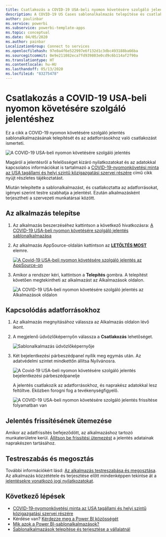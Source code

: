 ```yaml
---
title: Csatlakozás a COVID-19 USA-beli nyomon követésére szolgáló jelentéshez
description: A COVID-19 US Cases sablonalkalmazás telepítése és csatlakozás az adatokhoz.
author: paulinbar
ms.service: powerbi
ms.subservice: powerbi-template-apps
ms.topic: conceptual
ms.date: 04/05/2020
ms.author: painbar
LocalizationGroup: Connect to services
ms.openlocfilehash: 97e0a4f6e522997e6f132d1c3dbc493188ba66ba
ms.sourcegitcommit: 0e9e211082eca7fd939803e0cd9c6b114af2f90a
ms.translationtype: HT
ms.contentlocale: hu-HU
ms.lasthandoff: 05/13/2020
ms.locfileid: "83275478"
---
```

# <a name="connect-to-the-covid-19-us-tracking-report"></a>Csatlakozás a COVID-19 USA-beli nyomon követésére szolgáló jelentéshez
Ez a cikk a COVID-19 nyomon követésére szolgáló jelentés sablonalkalmazásának telepítését és az adatforrásokhoz való csatlakozást ismerteti.

![A COVID-19 USA-beli nyomon követésére szolgáló jelentés](media/service-connect-to-covid-19-tracking/service-covid-19-us-tracking-report-title-screen.png)

Magáról a jelentésről a felelősséget kizáró nyilatkozatokat és az adatokkal kapcsolatos információkat is tartalmazó a [COVID-19-nyomonkövetési minta az USA tagállami és helyi szintű közigazgatási szervei részére](../create-reports/sample-covid-19-us.md) című cikk nyújt részletes tájékoztatást.

Miután telepítette a sablonalkalmazást, és csatlakoztatta az adatforrásokat, igényei szerint testre szabhatja a jelentést. Ezután alkalmazásként terjesztheti a szervezeti munkatársai között.

## <a name="install-the-app"></a>Az alkalmazás telepítse

1. Az alkalmazás beszerzéséhez kattintson a következő hivatkozásra: [A COVID-19 USA-beli nyomon követésére szolgáló jelentés sablonalkalmazása](https://appsource.microsoft.com/en-us/product/power-bi/pbi-contentpacks.covid19ms)

1. Az alkalmazás AppSource-oldalán kattintson az [**LETÖLTÉS MOST**](https://appsource.microsoft.com/en-us/product/power-bi/pbi-contentpacks.covid19ms) elemre.

    [![A Covid-19 USA-beli nyomon követésére szolgáló jelentés az AppSource-on](media/service-connect-to-covid-19-tracking/service-covid-19-us-tracking-report-appsource-icon.png)](https://appsource.microsoft.com/en-us/product/power-bi/pbi-contentpacks.covid19ms)

1. Amikor a rendszer kéri, kattintson a **Telepítés** gombra. A telepítést követően megtekintheti az alkalmazást az Alkalmazások oldalon.

   ![A COVID-19 USA-beli nyomon követésére szolgáló jelentés az Alkalmazások oldalon](media/service-connect-to-covid-19-tracking/service-covid-19-us-tracking-report-apps-page-icon.png)

## <a name="connect-to-data-sources"></a>Kapcsolódás adatforrásokhoz

1. Az alkalmazás megnyitásához válassza az Alkalmazás oldalon lévő ikont.

1. A megjelenő üdvözlőképernyőn válassza a **Csatlakozás** lehetőséget.

   ![Sablonalkalmazás üdvözlőképernyője](media/service-connect-to-covid-19-tracking/service-covid-19-us-tracking-report-splash-screen.png)

1. Két bejelentkezési párbeszédpanel nyílik meg egymás után. Az adatvédelmi szintet mindkettőn állítsa Nyilvánosra.

   ![A Covid-19 USA-beli nyomon követésére szolgáló jelentés bejelentkezési párbeszédpanelje](media/service-connect-to-covid-19-tracking/service-covid-19-us-tracking-report-signin-dialog.png)

   A jelentés csatlakozik az adatforrásokhoz, és naprakész adatokkal lesz feltöltve. Eközben forogni fog a tevékenységfigyelő.

   ![A COVID-19 USA-beli nyomon követésére szolgáló jelentés frissítése folyamatban van](media/service-connect-to-covid-19-tracking/service-covid-19-us-tracking-report-refresh-monitor.png)

## <a name="schedule-report-refresh"></a>Jelentés frissítésének ütemezése

Amikor az adatfrissítés befejeződött, az alkalmazáshoz tartozó munkaterületre kerül. [Állítson be frissítési ütemezést](../connect-data/refresh-scheduled-refresh.md) a jelentés adatainak naprakészen tartásához.

## <a name="customize-and-share"></a>Testreszabás és megosztás

További információkért lásd: [Az alkalmazás testreszabása és megosztása](../connect-data/service-template-apps-install-distribute.md#customize-and-share-the-app). Az alkalmazás közzététele és terjesztése előtt mindenképpen tekintse át a [jelentésekre vonatkozó jogi nyilatkozatokat](../create-reports/sample-covid-19-us.md#disclaimers).

## <a name="next-steps"></a>Következő lépések
* [COVID-19-nyomonkövetési minta az USA tagállami és helyi szintű közigazgatási szervei részére](../create-reports/sample-covid-19-us.md)
* Kérdése van? [Kérdezze meg a Power BI közösségét](https://community.powerbi.com/)
* [Mik azok a Power BI-sablonalkalmazások?](../connect-data/service-template-apps-overview.md)
* [Sablonalkalmazások telepítése és terjesztése a vállalatnál](../connect-data/service-template-apps-install-distribute.md)
